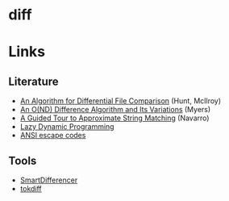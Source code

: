# diff

# Links

## Literature

- [An Algorithm for Differential File Comparison](http://www.cs.dartmouth.edu/~doug/diff.pdf) (Hunt, McIlroy)
- [An O(ND) Difference Algorithm and Its Variations](http://www.xmailserver.org/diff2.pdf) (Myers)
- [A Guided Tour to Approximate String Matching](http://users.csc.calpoly.edu/~dekhtyar/570-Fall2011/papers/navarro-approximate.pdf) (Navarro)
- [Lazy Dynamic Programming](http://jelv.is/blog/Lazy-Dynamic-Programming/)
- [ANSI escape codes](http://bluesock.org/~willg/dev/ansi.html)

## Tools

- [SmartDifferencer](http://www.semanticdesigns.com/Products/SmartDifferencer/)
- [tokdiff](https://github.com/WorldMaker/tokdiff)
